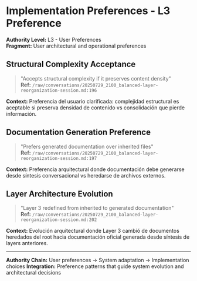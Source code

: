 # Implementation Preferences - L3 Preference

**Authority Level:** L3 - User Preferences  
**Fragment:** User architectural and operational preferences

## Structural Complexity Acceptance
> "Accepts structural complexity if it preserves content density"  
**Ref:** `/raw/conversations/20250729_2100_balanced-layer-reorganization-session.md:196`

**Context:** Preferencia del usuario clarificada: complejidad estructural es aceptable si preserva densidad de contenido vs consolidación que pierde información.

## Documentation Generation Preference
> "Prefers generated documentation over inherited files"  
**Ref:** `/raw/conversations/20250729_2100_balanced-layer-reorganization-session.md:197`

**Context:** Preferencia arquitectural donde documentación debe generarse desde síntesis conversacional vs heredarse de archivos externos.

## Layer Architecture Evolution
> "Layer 3 redefined from inherited to generated documentation"  
**Ref:** `/raw/conversations/20250729_2100_balanced-layer-reorganization-session.md:202`

**Context:** Evolución arquitectural donde Layer 3 cambió de documentos heredados del root hacia documentación oficial generada desde síntesis de layers anteriores.

---
**Authority Chain:** User preferences → System adaptation → Implementation choices
**Integration:** Preference patterns that guide system evolution and architectural decisions